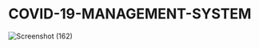 # COVID-19-MANAGEMENT-SYSTEM

![Screenshot (162)](https://user-images.githubusercontent.com/66267528/124301242-27cbe180-db7d-11eb-9544-911c16871dc7.png)
